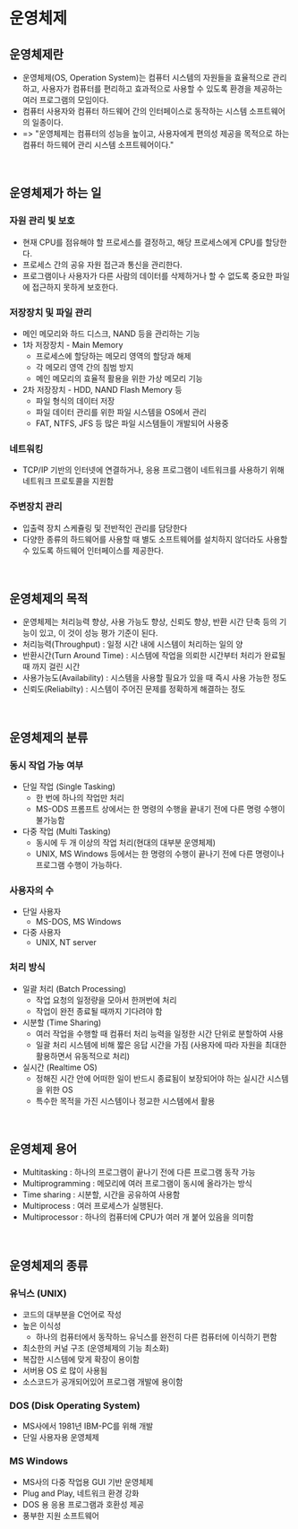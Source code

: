 # 운영체제

## 운영체제란
+ 운영체제(OS, Operation System)는 컴퓨터 시스템의 자원들을 효율적으로 관리하고, 사용자가 컴퓨터를 편리하고 효과적으로 사용할 수 있도록 환경을 제공하는 여러 프로그램의 모임이다.
+ 컴퓨터 사용자와 컴퓨터 하드웨어 간의 인터페이스로 동작하는 시스템 소프트웨어의 일종이다.
+ => "운영체제는 컴퓨터의 성능을 높이고, 사용자에게 편의성 제공을 목적으로 하는 컴퓨터 하드웨어 관리 시스템 소프트웨어이다."

<br>

## 운영체제가 하는 일

### 자원 관리 빛 보호
+ 현재 CPU를 점유해야 할 프로세스를 결정하고, 해당 프로세스에게 CPU를 할당한다.
+ 프로세스 간의 공유 자원 접근과 통신을 관리한다.
+ 프로그램이나 사용자가 다른 사람의 데이터를 삭제하거나 할 수 없도록 중요한 파일에 접근하지 못하게 보호한다.


### 저장장치 및 파일 관리
+ 메인 메모리와 하드 디스크, NAND 등을 관리하는 기능
+ 1차 저장장치 - Main Memory
    - 프로세스에 할당하는 메모리 영역의 할당과 해제
    - 각 메모리 영역 간의 침범 방지
    - 메인 메모리의 효율적 활용을 위한 가상 메모리 기능
+ 2차 저장장치 - HDD, NAND Flash Memory 등
    - 파일 형식의 데이터 저장
    - 파일 데이터 관리를 위한 파일 시스템을 OS에서 관리
    - FAT, NTFS, JFS 등 많은 파일 시스템들이 개발되어 사용중

### 네트워킹
+ TCP/IP 기반의 인터넷에 연결하거나, 응용 프로그램이 네트워크를 사용하기 위해 네트워크 프로토콜을 지원함

### 주변장치 관리
+ 입출력 장치 스케쥴링 및 전반적인 관리를 담당한다
+ 다양한 종류의 하드웨어를 사용할 때 별도 소프트웨어를 설치하지 않더라도 사용할 수 있도록 하드웨어 인터페이스를 제공한다.


<br>

## 운영체제의 목적
+ 운영체제는 처리능력 향상, 사용 가능도 향상, 신뢰도 향상, 반환 시간 단축 등의 기능이 있고, 이 것이 성능 평가 기준이 된다.
+ 처리능력(Throughput) : 일정 시간 내에 시스템이 처리하는 일의 양
+ 반환시간(Turn Around Time) : 시스템에 작업을 의뢰한 시간부터 처리가 완료될 때 까지 걸린 시간
+ 사용가능도(Availability) : 시스템을 사용할 필요가 있을 때 즉시 사용 가능한 정도 
+ 신뢰도(Reliabilty) : 시스템이 주어진 문제를 정확하게 해결하는 정도

<br>

## 운영체제의 분류

### 동시 작업 가능 여부
+ 단일 작업 (Single Tasking)
    - 한 번에 하나의 작업만 처리
    - MS-ODS 프롬프트 상에서는 한 명령의 수행을 끝내기 전에 다른 명령 수행이 불가능함
+ 다중 작업 (Multi Tasking)
    - 동시에 두 개 이상의 작업 처리(현대의 대부분 운영체제)
    - UNIX, MS Windows 등에서는 한 명령의 수행이 끝나기 전에 다른 명령이나 프로그램 수행이 가능하다.

### 사용자의 수
+ 단일 사용자
    - MS-DOS, MS Windows
+ 다중 사용자
    - UNIX, NT server

### 처리 방식
+ 일괄 처리 (Batch Processing)
    - 작업 요청의 일정량을 모아서 한꺼번에 처리
    - 작업이 완전 종료될 때까지 기다려야 함
+ 시분할 (Time Sharing)
    - 여러 작업을 수행할 때 컴퓨터 처리 능력을 일정한 시간 단위로 분할하여 사용
    - 일괄 처리 시스템에 비해 짧은 응답 시간을 가짐 (사용자에 따라 자원을 최대한 활용하면서 유동적으로 처리)
+ 실시간 (Realtime OS)
    - 정해진 시간 안에 어떠한 일이 반드시 종료됨이 보장되어야 하는 실시간 시스템을 위한 OS
    - 특수한 목적을 가진 시스템이나 정교한 시스템에서 활용

<br>

## 운영체제 용어
+ Multitasking : 하나의 프로그램이 끝나기 전에 다른 프로그램 동작 가능
+ Multiprogramming : 메모리에 여러 프로그램이 동시에 올라가는 방식
+ Time sharing : 시분할, 시간을 공유하여 사용함
+ Multiprocess : 여러 프로세스가 실행된다.
+ Multiprocessor : 하나의 컴퓨터에 CPU가 여러 개 붙어 있음을 의미함

<br>

## 운영체제의 종류

### 유닉스 (UNIX)
+ 코드의 대부분을 C언어로 작성
+ 높은 이식성
    - 하나의 컴퓨터에서 동작하느 유닉스를 완전히 다른 컴퓨터에 이식하기 편함
+ 최소한의 커널 구조 (운영체제의 기능 최소화)
+ 복잡한 시스템에 맞게 확장이 용이함
+ 서버용 OS 로 많이 사용됨
+ 소스코드가 공개되어있어 프로그램 개발에 용이함

### DOS (Disk Operating System)
+ MS사에서 1981년 IBM-PC를 위해 개발
+ 단일 사용자용 운영체제

### MS Windows
+ MS사의 다중 작업용 GUI 기반 운영체제
+ Plug and Play, 네트워크 환경 강화
+ DOS 용 응용 프로그램과 호환성 제공
+ 풍부한 지원 소프트웨어